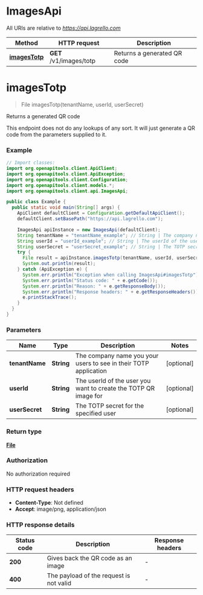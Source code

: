 # ImagesApi

All URIs are relative to *https://api.lagrello.com*

Method | HTTP request | Description
------------- | ------------- | -------------
[**imagesTotp**](ImagesApi.md#imagesTotp) | **GET** /v1/images/totp | Returns a generated QR code


<a name="imagesTotp"></a>
# **imagesTotp**
> File imagesTotp(tenantName, userId, userSecret)

Returns a generated QR code

This endpoint does not do any lookups of any sort. It will just generate a QR code from the parameters supplied to it.

### Example
```java
// Import classes:
import org.openapitools.client.ApiClient;
import org.openapitools.client.ApiException;
import org.openapitools.client.Configuration;
import org.openapitools.client.models.*;
import org.openapitools.client.api.ImagesApi;

public class Example {
  public static void main(String[] args) {
    ApiClient defaultClient = Configuration.getDefaultApiClient();
    defaultClient.setBasePath("https://api.lagrello.com");

    ImagesApi apiInstance = new ImagesApi(defaultClient);
    String tenantName = "tenantName_example"; // String | The company name you your users to see in their TOTP application
    String userId = "userId_example"; // String | The userId of the user you want to create the TOTP QR image for
    String userSecret = "userSecret_example"; // String | The TOTP secret for the specified user
    try {
      File result = apiInstance.imagesTotp(tenantName, userId, userSecret);
      System.out.println(result);
    } catch (ApiException e) {
      System.err.println("Exception when calling ImagesApi#imagesTotp");
      System.err.println("Status code: " + e.getCode());
      System.err.println("Reason: " + e.getResponseBody());
      System.err.println("Response headers: " + e.getResponseHeaders());
      e.printStackTrace();
    }
  }
}
```

### Parameters

Name | Type | Description  | Notes
------------- | ------------- | ------------- | -------------
 **tenantName** | **String**| The company name you your users to see in their TOTP application | [optional]
 **userId** | **String**| The userId of the user you want to create the TOTP QR image for | [optional]
 **userSecret** | **String**| The TOTP secret for the specified user | [optional]

### Return type

[**File**](File.md)

### Authorization

No authorization required

### HTTP request headers

 - **Content-Type**: Not defined
 - **Accept**: image/png, application/json

### HTTP response details
| Status code | Description | Response headers |
|-------------|-------------|------------------|
**200** | Gives back the QR code as an image |  -  |
**400** | The payload of the request is not valid |  -  |

